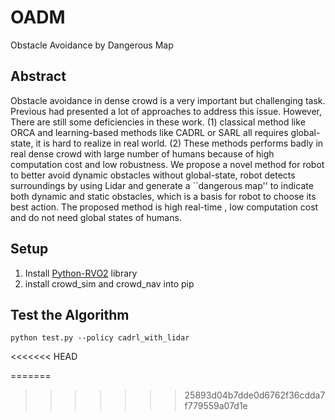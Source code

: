 # OADM
Obstacle Avoidance by Dangerous Map
## Abstract
Obstacle avoidance in dense crowd is a very important but challenging task. Previous had presented a lot of approaches to address this issue. However, There are still some deficiencies in these work. (1) classical method like ORCA and learning-based methods like CADRL or SARL all requires global-state, it is hard to realize in real world. (2) These methods performs badly in real dense crowd with large number of humans because of high computation cost and low robustness. We propose a novel method for robot to better avoid dynamic obstacles without global-state, robot detects surroundings by using Lidar and generate a ``dangerous map'' to indicate both dynamic and static obstacles, which is a basis for robot to choose its best action. The proposed method is high real-time , low computation cost and do not need global states of humans.
## Setup
1. Install [Python-RVO2](https://github.com/sybrenstuvel/Python-RVO2) library
2. install crowd_sim and crowd_nav into pip

## Test the Algorithm
```
python test.py --policy cadrl_with_lidar
```


<<<<<<< HEAD

=======
>>>>>>> 25893d04b7dde0d6762f36cdda7f779559a07d1e

